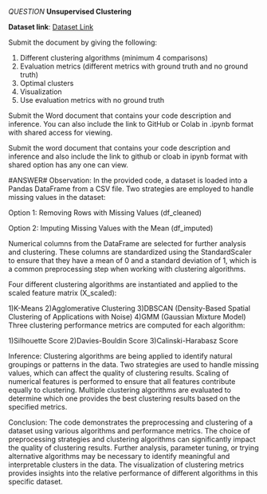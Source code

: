 *QUESTION*
**Unsupervised Clustering**

**Dataset link**: [Dataset Link](https://docs.google.com/spreadsheets/d/16FmrsNDeCdxaGkHuuaCsXY8ySaNctY8v/edit?usp=sharing&ouid=111231193731952555201&rtpof=true&sd=true)

Submit the document by giving the following:

1. Different clustering algorithms (minimum 4 comparisons)
2. Evaluation metrics (different metrics with ground truth and no ground truth)
3. Optimal clusters
4. Visualization
5. Use evaluation metrics with no ground truth

Submit the Word document that contains your code description and inference. You can also include the link to GitHub or Colab in .ipynb format with shared access for viewing.


Submit the word document that contains your code description and inference and  also include the link to github or cloab in ipynb format with shared option has any one can view. 

#ANSWER#
Observation:
In the provided code, a dataset is loaded into a Pandas DataFrame from a CSV file.
Two strategies are employed to handle missing values in the dataset:

Option 1: Removing Rows with Missing Values (df_cleaned)

Option 2: Imputing Missing Values with the Mean (df_imputed)

Numerical columns from the DataFrame are selected for further analysis and clustering. These columns are standardized using the StandardScaler to ensure that they have a mean of 0 and a standard deviation of 1, which is a common preprocessing step when working with clustering algorithms.

Four different clustering algorithms are instantiated and applied to the scaled feature matrix (X_scaled):

1)K-Means
2)Agglomerative Clustering
3)DBSCAN (Density-Based Spatial Clustering of Applications with Noise)
4)GMM (Gaussian Mixture Model)
Three clustering performance metrics are computed for each algorithm:

1)Silhouette Score
2)Davies-Bouldin Score
3)Calinski-Harabasz Score

Inference:
Clustering algorithms are being applied to identify natural groupings or patterns in the data.
Two strategies are used to handle missing values, which can affect the quality of clustering results.
Scaling of numerical features is performed to ensure that all features contribute equally to clustering.
Multiple clustering algorithms are evaluated to determine which one provides the best clustering results based on the specified metrics.


Conclusion:
The code demonstrates the preprocessing and clustering of a dataset using various algorithms and performance metrics. 
The choice of preprocessing strategies and clustering algorithms can significantly impact the quality of clustering results. 
Further analysis, parameter tuning, or trying alternative algorithms may be necessary to identify meaningful and interpretable clusters in the data.
The visualization of clustering metrics provides insights into the relative performance of different algorithms in this specific dataset. 
